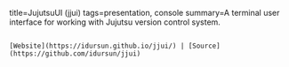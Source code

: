 title=JujutsuUI (jjui)
tags=presentation, console
summary=A terminal user interface for working with Jujutsu version control system.
~~~~~~

[Website](https://idursun.github.io/jjui/) | [Source](https://github.com/idursun/jjui)
